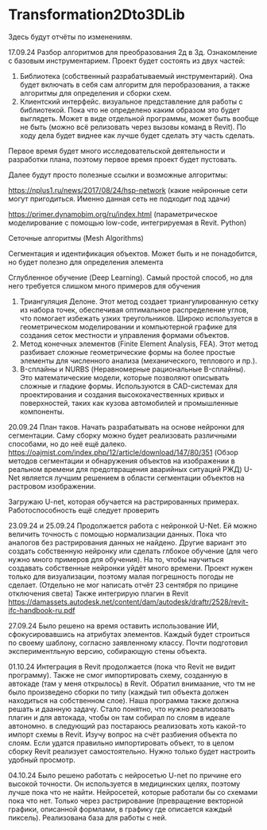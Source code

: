 # Transformation2Dto3DLib

Здесь будут отчёты по изменениям.

17.09.24
Разбор алгоритмов для преобразования 2д в 3д. Ознакомление с базовым инструментарием. 
Проект будет состоять из двух частей:
  1) Библиотека (собственный разрабатываемый инструментарий). Она будет включать в себя сам алгоритм для перобразования, а также алгоритмы для определения и сборки схем.
  2) Клиентский интерфейс. визуальное представление для работы с библиотекой. Пока что не определено каким образом это будет выглядеть. Может в виде отдельной программы, может быть вообще не быть (можно всё релизовать через вызовы команд в Revit). По ходу дела будет виднее как лучше будет сделать эту часть сделать.

Первое время будет много исследовательской деятельности и разработки плана, поэтому первое время проект будет пустовать.

Далее будут просто полезные ссылки и возможные алгоритмы:

https://nplus1.ru/news/2017/08/24/hsp-network (какие нейронные сети могут пригодиться. Именно данная сеть не подходит под здачи)

https://primer.dynamobim.org/ru/index.html (параметрическое моделирование с помощью low-code, интегрируемая в Revit. Python)

Сеточные алгоритмы (Mesh Algorithms)

Сегментация и идентификация объектов. Может быть и не понадобится, но будет полезно для определения элемента

Сглубленное обучение (Deep Learning). Самый простой способ, но для него требуется слишком много примеров для обучения

  1) Триангуляция Делоне. Этот метод создает триангулированную сетку из набора точек, обеспечивая оптимальное распределение углов, что помогает избежать узких треугольников. Широко используется в геометрическом моделировании и компьютерной графике для создания сеток местности и управления формами объектов.
  2) Метод конечных элементов (Finite Element Analysis, FEA). Этот метод разбивает сложные геометрические формы на более простые элементы для численного анализа (механического, теплового и пр.).
  3) B-сплайны и NURBS (Неравномерные рациональные B-сплайны). Это математические модели, которые позволяют описывать сложные и гладкие формы. Используются в CAD-системах для проектирования и создания высококачественных кривых и поверхностей, таких как кузова автомобилей и промышленные компоненты.





20.09.24
План таков. Начать разрабатывать на основе нейронки для сегментации. Саму сборку можно будет реализовать различными способами, но до неё ещё далеко.
https://oajmist.com/index.php/12/article/download/147/80/351 (Обзор методов сегментации и обнаружения объектов на изображении в реальном времени для предотвращения аварийных ситуаций РЖД)
U-Net является лучшим решением в области сегментации объектов на растровом изображении.

Загружаю U-net, которая обучается на растрированных примерах. Работоспособность ещё следует проверить

23.09.24 и 25.09.24
Продолжается работа с нейронкой U-Net. Ей можно величить точность с помощью нормализации данных. Пока что аналогов без растрирования данных не найдено. Другие вариант это создать собственную нейронку или сделать глбокое обучение (для чего нужно много примеров для обучения). На то, чтобы научиться создавать собственные нейронки уйдёт много времени. Проект нужен только для визуализации, поэтому малая погрешность погоды не сделает.
(Отдельно не мог написать отчёт 23 сентября по прицине отключения света)
Также интегрирую плагин в Revit
https://damassets.autodesk.net/content/dam/autodesk/draftr/2528/revit-ifc-handbook-ru.pdf

27.09.24
Было решено на время оставить использование ИИ, сфокусировавшись на атрибутах элементов. Каждый будет строиться по своему шаблону, согласно заявленному классу.
Почти подготовил экспериментльную версию, собирающую стены объекта.

01.10.24
Интеграция в Revit продолжается (пока что Revit не видит программу). Также не смог импортировать схему, созданную в автокаде (там у меня открылось) в Revit. Обратил внимаание, что тм не было произведено сборки по типу (каждый тип объекта должен находиться на собственном слое). Наша программа также должна решать и даанную задачу. Стало понятно, что нужно реализовать плагин и для автокада, чтобы он там собирал по слоям в идеале автономно.
в следующий раз постараюсь реализовать хоть какой-то импорт схемы в Revit. Изучу вопрос на счёт разбиения объекта по слоям. Если удатся правильно импортировать объект, то в целом сборку Revit реализует самостоятельно. Нужно только будет настроить удобный просмотр.

04.10.24
Было решено работать с нейросетью U-net по причине его высокой точности. Он используется в медицинских целях, поэтому лучше пока что не найти. Нейросетей, которые работали бы со схемами пока что нет. Только через растрирование (превращение векторной графики, описанной формлами, в графику где описается каждый пиксель).
Реализована база для работы с ней.